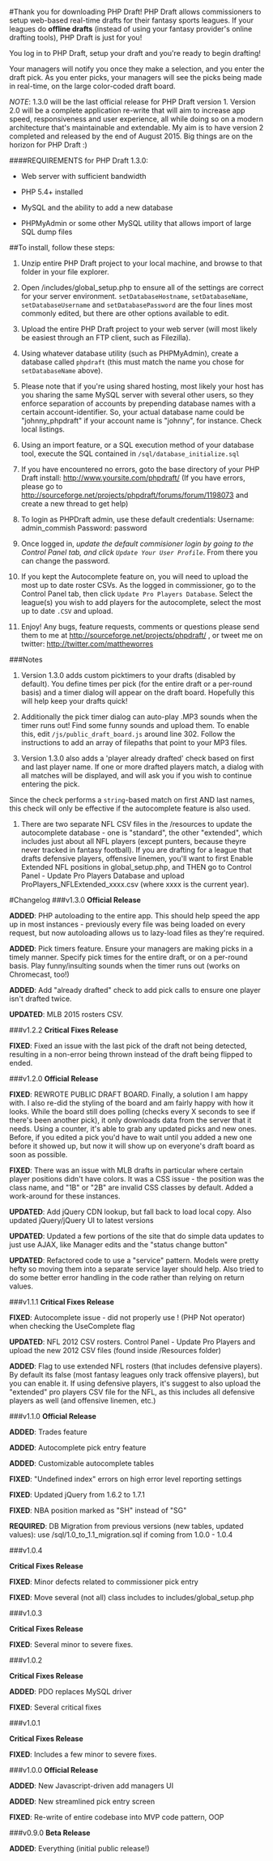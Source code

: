 #Thank you for downloading PHP Draft!
PHP Draft allows commissioners to setup web-based real-time drafts for their fantasy sports leagues. If your leagues do **offline drafts** (instead of using your fantasy provider's online drafting tools), PHP Draft is just for you! 

You log in to PHP Draft, setup your draft and you're ready to begin drafting!

Your managers will notify you once they make a selection, and you enter the draft pick. As you enter picks, your managers will see the picks being made in real-time, on the large color-coded draft board.

*NOTE*: 1.3.0 will be the last official release for PHP Draft version 1. Version 2.0 will be a complete application re-write that will aim to increase app speed, responsiveness and user experience, all while doing so on a modern architecture that's maintainable and extendable. My aim is to have version 2 completed and released by the end of August 2015. Big things are on the horizon for PHP Draft :)

####REQUIREMENTS for PHP Draft 1.3.0:

  - Web server with sufficient bandwidth

  - PHP 5.4+ installed

  - MySQL and the ability to add a new database

  - PHPMyAdmin or some other MySQL utility that allows import of large SQL dump files

##To install, follow these steps:

 1. Unzip entire PHP Draft project to your local machine, and browse to that folder in your file explorer. 

 1. Open /includes/global_setup.php to ensure all of the settings are correct for your server environment. `setDatabaseHostname`, `setDatabaseName`, `setDatabaseUsername` and `setDatabasePassword` are the four lines most commonly edited, but there are other options available to edit.

 1. Upload the entire PHP Draft project to your web server (will most likely be easiest through an FTP client, such as Filezilla).

 1. Using whatever database utility (such as PHPMyAdmin), create a database called `phpdraft` (this must match the name you chose for `setDatabaseName` above).

   1. Please note that if you're using shared hosting, most likely your host has you sharing the same MySQL server with several other users, so they enforce separation of accounts by prepending database names with a certain account-identifier. So, your actual database name could be "johnny_phpdraft" if your account name is "johnny", for instance. Check local listings.

 1. Using an import feature, or a SQL execution method of your database tool, execute the SQL contained in `/sql/database_initialize.sql`

 1. If you have encountered no errors, goto the base directory of your PHP Draft install: http://www.yoursite.com/phpdraft/ (If you have errors, please go to http://sourceforge.net/projects/phpdraft/forums/forum/1198073 and create a new thread to get help)

 1. To login as PHPDraft admin, use these default credentials:
Username: admin_commish
Password: password

 1. Once logged in, *update the default commisioner login by going to the Control Panel tab, and click `Update Your User Profile`*. From there you can change the password.

 1. If you kept the Autocomplete feature on, you will need to upload the most up to date roster CSVs. As the logged in commissioner, go to the Control Panel tab, then click `Update Pro Players Database`. Select the league(s) you wish to add players for the autocomplete, select the most up to date `.CSV` and upload.

 1. Enjoy! Any bugs, feature requests, comments or questions please send them to me at http://sourceforge.net/projects/phpdraft/ , or tweet me on twitter: http://twitter.com/mattheworres
 
###Notes

 1. Version 1.3.0 adds custom picktimers to your drafts (disabled by default). You define times per pick (for the entire draft or a per-round basis) and a timer dialog will appear on the draft board. Hopefully this will help keep your drafts quick!

 1. Additionally the pick timer dialog can auto-play .MP3 sounds when the timer runs out! Find some funny sounds and upload them. To enable this, edit `/js/public_draft_board.js` around line 302. Follow the instructions to add an array of filepaths that point to your MP3 files.

 1. Version 1.3.0 also adds a 'player already drafted' check based on first and last player name. If one or more drafted players match, a dialog with all matches will be displayed, and will ask you if you wish to continue entering the pick. 

 Since the check performs a `string`-based match on first AND last names, this check will only be effective if the autocomplete feature is also used. 

 1. There are two separate NFL CSV files in the /resources to update the autocomplete database - one is "standard", the other "extended", which includes just about all NFL players (except punters, because theyre never tracked in fantasy football). If you are drafting for a league that drafts defensive players, offensive linemen, you'll want to first Enable Extended NFL positions in global_setup.php, and THEN go to Control Panel - Update Pro Players Database and upload ProPlayers_NFLExtended_xxxx.csv (where xxxx is the current year).

#Changelog
###v1.3.0
**Official Release**

**ADDED**: PHP autoloading to the entire app. This should help speed the app up in most instances - previously every file was being loaded on every request, but now autoloading allows us to lazy-load files as they're required.

**ADDED**: Pick timers feature. Ensure your managers are making picks in a timely manner. Specify pick times for the entire draft, or on a per-round basis. Play funny/insulting sounds when the timer runs out (works on Chromecast, too!)

**ADDED**: Add "already drafted" check to add pick calls to ensure one player isn't drafted twice.

**UPDATED**: MLB 2015 rosters CSV.

###v1.2.2
**Critical Fixes Release**

**FIXED**: Fixed an issue with the last pick of the draft not being detected, resulting in a non-error being thrown instead of the draft being flipped to ended.

###v1.2.0
**Official Release**

**FIXED**: REWROTE PUBLIC DRAFT BOARD. Finally, a solution I am happy with. I also re-did the styling of the board and am fairly happy with how it looks. While the board still does polling (checks every X seconds to see if there's been another pick), it only downloads data from the server that it needs. Using a counter, it's able to grab any updated picks and new ones. Before, if you edited a pick you'd have to wait until you added a new one before it showed up, but now it will show up on everyone's draft board as soon as possible.

**FIXED**: There was an issue with MLB drafts in particular where certain player positions didn't have colors. It was a CSS issue - the position was the class name, and "1B" or "2B" are invalid CSS classes by default. Added a work-around for these instances.

**UPDATED**: Add jQuery CDN lookup, but fall back to load local copy. Also updated jQuery/jQuery UI to latest versions

**UPDATED**: Updated a few portions of the site that do simple data updates to just use AJAX, like Manager edits and the "status change button"

**UPDATED**: Refactored code to use a "service" pattern. Models were pretty hefty so moving them into a separate service layer should help. Also tried to do some better error handling in the code rather than relying on return values.


###v1.1.1
**Critical Fixes Release**

**FIXED**: Autocomplete issue - did not properly use ! (PHP Not operator) when checking the UseComplete flag

**UPDATED**: NFL 2012 CSV rosters. Control Panel - Update Pro Players and upload the new 2012 CSV files (found inside /Resources folder)

**ADDED**: Flag to use extended NFL rosters (that includes defensive players). By default its false (most fantasy leagues only track offensive players), but you can enable it. If using defensive players, it's suggest to also upload the "extended" pro players CSV file for the NFL, as this includes all defensive players as well (and offensive linemen, etc.)

###v1.1.0 
**Official Release**

**ADDED**: Trades feature

**ADDED**: Autocomplete pick entry feature

**ADDED**: Customizable autocomplete tables

**FIXED**: "Undefined index" errors on high error level reporting settings

**FIXED**: Updated jQuery from 1.6.2 to 1.7.1

**FIXED**: NBA position marked as "SH" instead of "SG"

**REQUIRED**: DB Migration from previous versions (new tables, updated values): use /sql/1.0_to_1.1_migration.sql if coming from 1.0.0 - 1.0.4

###v1.0.4 

**Critical Fixes Release**

**FIXED**: Minor defects related to commissioner pick entry

**FIXED**: Move several (not all) class includes to includes/global_setup.php

###v1.0.3

**Critical Fixes Release**

**FIXED**: Several minor to severe fixes.

###v1.0.2

**Critical Fixes Release**

**ADDED**: PDO replaces MySQL driver

**FIXED**: Several critical fixes

###v1.0.1

**Critical Fixes Release**

**FIXED**: Includes a few minor to severe fixes.

###v1.0.0
**Official Release**

**ADDED**: New Javascript-driven add managers UI

**ADDED**: New streamlined pick entry screen

**FIXED**: Re-write of entire codebase into MVP code pattern, OOP

###v0.9.0
**Beta Release**

**ADDED**: Everything (initial public release!)
